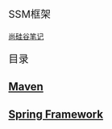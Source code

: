 <p style="font-size:20px;">SSM框架</p>

<a href="https://www.wolai.com/v5Kuct5ZtPeVBk4NBUGBWF" target="_blank"> 尚硅谷笔记</a><br>

<p style="font-size:20px;">目录</p>

## [Maven](../SSM/maven.md)

## [Spring Framework](../SSM/springframework.md)